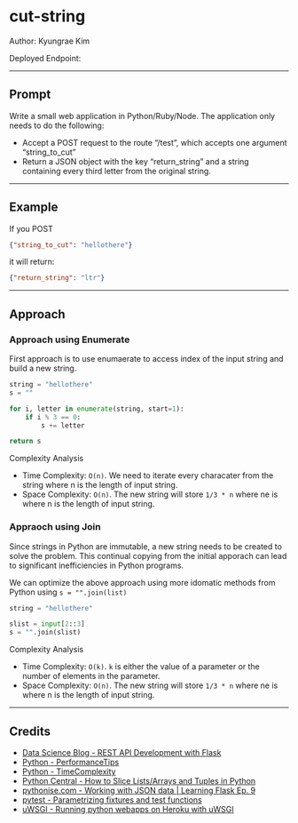 # cut-string

Author: Kyungrae Kim

Deployed Endpoint:

----

## Prompt

Write a small web application in Python/Ruby/Node. The application only needs to do the following:

* Accept a POST request to the route “/test”, which accepts one argument “string_to_cut”
* Return a JSON object with the key “return_string” and a string containing every third letter from the original string.

----

## Example

If you POST

```json
{"string_to_cut": "hellothere"}
```

it will return:

```json
{"return_string": "ltr"}
```

----

## Approach

### Approach using Enumerate

First approach is to use enumaerate to access index of the input string and build a new string.

```Python
string = "hellothere"
s = ""

for i, letter in enumerate(string, start=1):
    if i % 3 == 0:
        s += letter

return s
```

Complexity Analysis

* Time Complexity: ```O(n)```. We need to iterate every characater from the string where n is the length of input string.
* Space Complexity: ```O(n)```. The new string will store  ```1/3 * n``` where ne is where n is the length of input string.

### Appraoch using Join

Since strings in Python are immutable, a new string needs to be created to solve the problem. This continual copying from the initial apporach can lead to significant inefficiencies in Python programs.

We can optimize the above approach using more idomatic methods from Python using ```s = "".join(list)```

```Python
string = "hellothere"

slist = input[2::3]
s = "".join(slist)
```

Complexity Analysis

* Time Complexity: ```O(k)```. ```k``` is either the value of a parameter or the number of elements in the parameter.
* Space Complexity: ```O(n)```. The new string will store  ```1/3 * n``` where ne is where n is the length of input string.

----

## Credits

* [Data Science Blog - REST API Development with Flask](https://www.datascienceblog.net/post/programming/flask-api-development/)
* [Python - PerformanceTips](https://wiki.python.org/moin/PythonSpeed/PerformanceTips)
* [Python - TimeComplexity](https://wiki.python.org/moin/TimeComplexity#list)
* [Python Central - How to Slice Lists/Arrays and Tuples in Python](https://www.pythoncentral.io/how-to-slice-listsarrays-and-tuples-in-python/)
* [pythonise.com - Working with JSON data | Learning Flask Ep. 9](https://pythonise.com/series/learning-flask/working-with-json-in-flask)
* [pytest - Parametrizing fixtures and test functions](https://docs.pytest.org/en/latest/parametrize.html)
* [uWSGI - Running python webapps on Heroku with uWSGI](https://uwsgi-docs.readthedocs.io/en/latest/tutorials/heroku_python.html)
